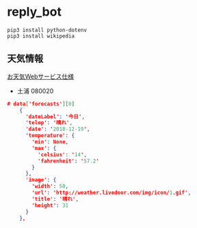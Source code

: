 # reply_bot

~~~
pip3 install python-dotenv
pip3 install wikipedia
~~~

## 天気情報

[お天気Webサービス仕様](http://weather.livedoor.com/forecast/rss/primary_area.xml)

- 土浦
    080020

~~~json
# data['forecasts'][0]
    {
      'dateLabel': '今日',
      'telop': '晴れ',
      'date': '2018-12-19',
      'temperature': {
        'min': None,
        'max': {
          'celsius': '14',
          'fahrenheit': '57.2'
        }
      },
      'image': {
        'width': 50,
        'url': 'http://weather.livedoor.com/img/icon/1.gif',
        'title': '晴れ',
        'height': 31
      }
    },
~~~
